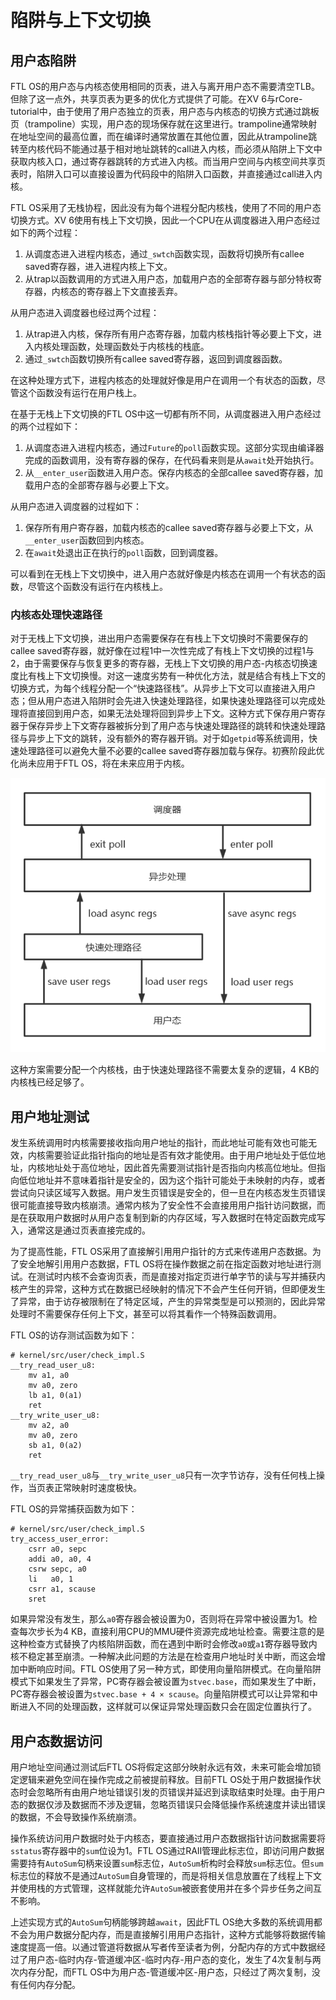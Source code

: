 # 陷阱与上下文切换

## 用户态陷阱

FTL OS的用户态与内核态使用相同的页表，进入与离开用户态不需要清空TLB。但除了这一点外，共享页表为更多的优化方式提供了可能。在XV 6与rCore-tutorial中，由于使用了用户态独立的页表，用户态与内核态的切换方式通过跳板页（trampoline）实现，用户态的现场保存就在这里进行。trampoline通常映射在地址空间的最高位置，而在编译时通常放置在其他位置，因此从trampoline跳转至内核代码不能通过基于相对地址跳转的call进入内核，而必须从陷阱上下文中获取内核入口，通过寄存器跳转的方式进入内核。而当用户空间与内核空间共享页表时，陷阱入口可以直接设置为代码段中的陷阱入口函数，并直接通过call进入内核。

FTL OS采用了无栈协程，因此没有为每个进程分配内核栈，使用了不同的用户态切换方式。XV 6使用有栈上下文切换，因此一个CPU在从调度器进入用户态经过如下的两个过程：

1. 从调度态进入进程内核态，通过`_swtch`函数实现，函数将切换所有callee saved寄存器，进入进程内核上下文。
2. 从trap以函数调用的方式进入用户态，加载用户态的全部寄存器与部分特权寄存器，内核态的寄存器上下文直接丢弃。

从用户态进入调度器也经过两个过程：

1. 从trap进入内核，保存所有用户态寄存器，加载内核栈指针等必要上下文，进入内核处理函数，处理函数处于内核栈的栈底。
2. 通过`_swtch`函数切换所有callee saved寄存器，返回到调度器函数。

在这种处理方式下，进程内核态的处理就好像是用户在调用一个有状态的函数，尽管这个函数没有运行在用户栈上。

在基于无栈上下文切换的FTL OS中这一切都有所不同，从调度器进入用户态经过的两个过程如下：

1. 从调度态进入进程内核态，通过`Future`的`poll`函数实现。这部分实现由编译器完成的函数调用，没有寄存器的保存，在代码看来则是从`await`处开始执行。
2. 从`__enter_user`函数进入用户态。保存内核态的全部callee saved寄存器，加载用户态的全部寄存器与必要上下文。

从用户态进入调度器的过程如下：

1. 保存所有用户寄存器，加载内核态的callee saved寄存器与必要上下文，从`__enter_user`函数回到内核态。
2. 在`await`处退出正在执行的`poll`函数，回到调度器。

可以看到在无栈上下文切换中，进入用户态就好像是内核态在调用一个有状态的函数，尽管这个函数没有运行在内核栈上。

### 内核态处理快速路径

对于无栈上下文切换，进出用户态需要保存在有栈上下文切换时不需要保存的callee saved寄存器，就好像在过程1中一次性完成了有栈上下文切换的过程1与2，由于需要保存与恢复更多的寄存器，无栈上下文切换的用户态-内核态切换速度比有栈上下文切换慢。对这一速度劣势有一种优化方法，就是结合有栈上下文的切换方式，为每个线程分配一个“快速路径栈”。从异步上下文可以直接进入用户态；但从用户态进入陷阱时会先进入快速处理路径，如果快速处理路径可以完成处理将直接回到用户态，如果无法处理将回到异步上下文。这种方式下保存用户寄存器于保存异步上下文寄存器被拆分到了用户态与快速处理路径的跳转和快速处理路径与异步上下文的跳转，没有额外的寄存器开销。对于如`getpid`等系统调用，快速处理路径可以避免大量不必要的callee saved寄存器加载与保存。初赛阶段此优化尚未应用于FTL OS，将在未来应用于内核。

![image-20220526005049320](pic/陷阱与上下文切换-快速路径.png)

这种方案需要分配一个内核栈，由于快速处理路径不需要太复杂的逻辑，4 KB的内核栈已经足够了。

## 用户地址测试

发生系统调用时内核需要接收指向用户地址的指针，而此地址可能有效也可能无效，内核需要验证此指针指向的地址是否有效才能使用。由于用户地址处于低位地址，内核地址处于高位地址，因此首先需要测试指针是否指向内核高位地址。但指向低位地址并不意味着指针是安全的，因为这个指针可能处于未映射的内存，或者尝试向只读区域写入数据。用户发生页错误是安全的，但一旦在内核态发生页错误很可能直接导致内核崩溃。通常内核为了安全性不会直接用用户指针访问数据，而是在获取用户数据时从用户态复制到新的内存区域，写入数据时在特定函数完成写入，通常这是通过页表直接完成的。

为了提高性能，FTL OS采用了直接解引用用户指针的方式来传递用户态数据。为了安全地解引用用户态数据，FTL OS将在操作数据之前在指定函数对地址进行测试。在测试时内核不会查询页表，而是直接对指定页进行单字节的读与写并捕获内核产生的异常，这种方式在数据已经映射的情况下不会产生任何开销，但即便发生了异常，由于访存被限制在了特定区域，产生的异常类型是可以预测的，因此异常处理时不需要保存任何上下文，甚至可以将其看作一个特殊函数调用。

FTL OS的访存测试函数为如下：

```assembly
# kernel/src/user/check_impl.S
__try_read_user_u8:
    mv a1, a0
    mv a0, zero
    lb a1, 0(a1)
    ret
__try_write_user_u8:
    mv a2, a0
    mv a0, zero
    sb a1, 0(a2)
    ret
```

`__try_read_user_u8`与`__try_write_user_u8`只有一次字节访存，没有任何栈上操作，当页表正常映射时速度极快。

FTL OS的异常捕获函数为如下：

```assembly
# kernel/src/user/check_impl.S
try_access_user_error:
    csrr a0, sepc
    addi a0, a0, 4
    csrw sepc, a0
    li   a0, 1
    csrr a1, scause
    sret
```

如果异常没有发生，那么`a0`寄存器会被设置为0，否则将在异常中被设置为1。检查每次步长为4 KB，直接利用CPU的MMU硬件资源完成地址检查。需要注意的是这种检查方式替换了内核陷阱函数，而在遇到中断时会修改`a0`或`a1`寄存器导致内核不稳定甚至崩溃。一种解决此问题的方法是在检查用户地址时关中断，而这会增加中断响应时间。FTL OS使用了另一种方式，即使用向量陷阱模式。在向量陷阱模式下如果发生了异常，PC寄存器会被设置为`stvec.base`，而如果发生了中断，PC寄存器会被设置为`stvec.base + 4 × scause`。向量陷阱模式可以让异常和中断进入不同的处理函数，这样就可以保证异常处理函数只会在固定位置执行了。

## 用户态数据访问

用户地址空间通过测试后FTL OS将假定这部分映射永远有效，未来可能会增加锁定逻辑来避免空间在操作完成之前被提前释放。目前FTL OS处于用户数据操作状态时会忽略所有由用户地址错误引发的页错误并延迟到读取结束时处理。由于用户态的数据仅涉及数据而不涉及逻辑，忽略页错误只会降低操作系统速度并读出错误的数据，不会导致操作系统崩溃。

操作系统访问用户数据时处于内核态，要直接通过用户态数据指针访问数据需要将`sstatus`寄存器中的`sum`位设为1。FTL OS通过RAII管理此标志位，即访问用户数据需要持有`AutoSum`句柄来设置`sum`标志位，`AutoSum`析构时会释放`sum`标志位。但`sum`标志位的释放不是通过`AutoSum`自身管理的，而是将相关信息放置在了线程上下文并使用栈的方式管理，这样就能允许`AutoSum`被嵌套使用并在多个异步任务之间互不影响。

上述实现方式的`AutoSum`句柄能够跨越`await`，因此FTL OS绝大多数的系统调用都不会为用户数据分配内存，而是直接解引用用户态指针，这种方式能够将数据传输速度提高一倍。以通过管道将数据从写者传至读者为例，分配内存的方式中数据经过了用户态-临时内存-管道缓冲区-临时内存-用户态的变化，发生了4次复制与两次内存分配，而FTL OS中为用户态-管道缓冲区-用户态，只经过了两次复制，没有任何内存分配。